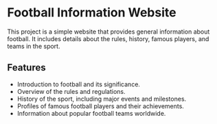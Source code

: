 # Football Information Website

This project is a simple website that provides general information about football. It includes details about the rules, history, famous players, and teams in the sport.

## Features

- Introduction to football and its significance.
- Overview of the rules and regulations.
- History of the sport, including major events and milestones.
- Profiles of famous football players and their achievements.
- Information about popular football teams worldwide.
